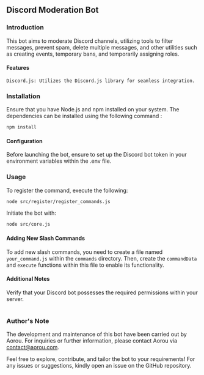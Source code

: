 ## Discord Moderation Bot
### Introduction

This bot aims to moderate Discord channels, utilizing tools to filter messages, prevent spam, delete multiple messages, and other utilities such as creating events, temporary bans, and temporarily assigning roles.

#### Features

    Discord.js: Utilizes the Discord.js library for seamless integration.

### Installation

Ensure that you have Node.js and npm installed on your system. The dependencies can be installed using the following command :

```bash
npm install
```

#### Configuration

Before launching the bot, ensure to set up the Discord bot token in your environment variables within the .env file.

### Usage

To register the command, execute the following:

```bash
node src/register/register_commands.js
```

Initiate the bot with:

```bash
node src/core.js
```



#### Adding New Slash Commands

To add new slash commands, you need to create a file named `your_command.js` within the `commands` directory. Then, create the `commandData` and `execute` functions within this file to enable its functionality.


#### Additional Notes

Verify that your Discord bot possesses the required permissions within your server.

#


### Author's Note

The development and maintenance of this bot have been carried out by Aorou. For inquiries or further information, please contact Aorou via [contact@aorou.com](mailto:guillaume.marrec.frey@proton.me).

Feel free to explore, contribute, and tailor the bot to your requirements! For any issues or suggestions, kindly open an issue on the GitHub repository.
